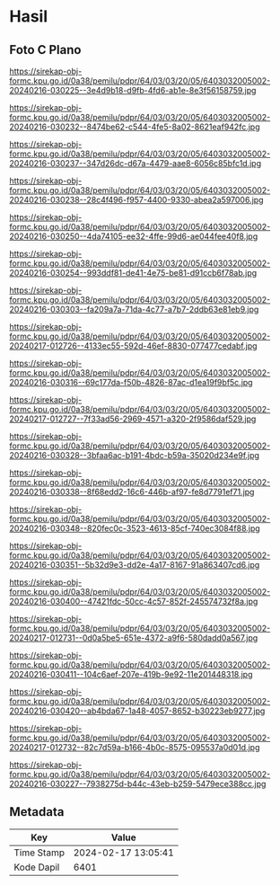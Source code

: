 # Hasil

## Foto C Plano

https://sirekap-obj-formc.kpu.go.id/0a38/pemilu/pdpr/64/03/03/20/05/6403032005002-20240216-030225--3e4d9b18-d9fb-4fd6-ab1e-8e3f56158759.jpg

https://sirekap-obj-formc.kpu.go.id/0a38/pemilu/pdpr/64/03/03/20/05/6403032005002-20240216-030232--8474be62-c544-4fe5-8a02-8621eaf942fc.jpg

https://sirekap-obj-formc.kpu.go.id/0a38/pemilu/pdpr/64/03/03/20/05/6403032005002-20240216-030237--347d26dc-d67a-4479-aae8-6056c85bfc1d.jpg

https://sirekap-obj-formc.kpu.go.id/0a38/pemilu/pdpr/64/03/03/20/05/6403032005002-20240216-030238--28c4f496-f957-4400-9330-abea2a597006.jpg

https://sirekap-obj-formc.kpu.go.id/0a38/pemilu/pdpr/64/03/03/20/05/6403032005002-20240216-030250--4da74105-ee32-4ffe-99d6-ae044fee40f8.jpg

https://sirekap-obj-formc.kpu.go.id/0a38/pemilu/pdpr/64/03/03/20/05/6403032005002-20240216-030254--993ddf81-de41-4e75-be81-d91ccb6f78ab.jpg

https://sirekap-obj-formc.kpu.go.id/0a38/pemilu/pdpr/64/03/03/20/05/6403032005002-20240216-030303--fa209a7a-71da-4c77-a7b7-2ddb63e81eb9.jpg

https://sirekap-obj-formc.kpu.go.id/0a38/pemilu/pdpr/64/03/03/20/05/6403032005002-20240217-012726--4133ec55-592d-46ef-8830-077477cedabf.jpg

https://sirekap-obj-formc.kpu.go.id/0a38/pemilu/pdpr/64/03/03/20/05/6403032005002-20240216-030316--69c177da-f50b-4826-87ac-d1ea19f9bf5c.jpg

https://sirekap-obj-formc.kpu.go.id/0a38/pemilu/pdpr/64/03/03/20/05/6403032005002-20240217-012727--7f33ad56-2969-4571-a320-2f9586daf529.jpg

https://sirekap-obj-formc.kpu.go.id/0a38/pemilu/pdpr/64/03/03/20/05/6403032005002-20240216-030328--3bfaa6ac-b191-4bdc-b59a-35020d234e9f.jpg

https://sirekap-obj-formc.kpu.go.id/0a38/pemilu/pdpr/64/03/03/20/05/6403032005002-20240216-030338--8f68edd2-16c6-446b-af97-fe8d7791ef71.jpg

https://sirekap-obj-formc.kpu.go.id/0a38/pemilu/pdpr/64/03/03/20/05/6403032005002-20240216-030348--820fec0c-3523-4613-85cf-740ec3084f88.jpg

https://sirekap-obj-formc.kpu.go.id/0a38/pemilu/pdpr/64/03/03/20/05/6403032005002-20240216-030351--5b32d9e3-dd2e-4a17-8167-91a863407cd6.jpg

https://sirekap-obj-formc.kpu.go.id/0a38/pemilu/pdpr/64/03/03/20/05/6403032005002-20240216-030400--47421fdc-50cc-4c57-852f-245574732f8a.jpg

https://sirekap-obj-formc.kpu.go.id/0a38/pemilu/pdpr/64/03/03/20/05/6403032005002-20240217-012731--0d0a5be5-651e-4372-a9f6-580dadd0a567.jpg

https://sirekap-obj-formc.kpu.go.id/0a38/pemilu/pdpr/64/03/03/20/05/6403032005002-20240216-030411--104c6aef-207e-419b-9e92-11e201448318.jpg

https://sirekap-obj-formc.kpu.go.id/0a38/pemilu/pdpr/64/03/03/20/05/6403032005002-20240216-030420--ab4bda67-1a48-4057-8652-b30223eb9277.jpg

https://sirekap-obj-formc.kpu.go.id/0a38/pemilu/pdpr/64/03/03/20/05/6403032005002-20240217-012732--82c7d59a-b166-4b0c-8575-095537a0d01d.jpg

https://sirekap-obj-formc.kpu.go.id/0a38/pemilu/pdpr/64/03/03/20/05/6403032005002-20240216-030227--7938275d-b44c-43eb-b259-5479ece388cc.jpg


## Metadata

| Key        | Value               |
| ---------- | ------------------- |
| Time Stamp | 2024-02-17 13:05:41 |
| Kode Dapil | 6401                |



